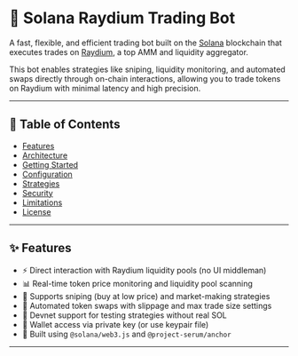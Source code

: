 
# 🧠 Solana Raydium Trading Bot

A fast, flexible, and efficient trading bot built on the [Solana](https://solana.com) blockchain that executes trades on [Raydium](https://raydium.io/), a top AMM and liquidity aggregator.

This bot enables strategies like sniping, liquidity monitoring, and automated swaps directly through on-chain interactions, allowing you to trade tokens on Raydium with minimal latency and high precision.

---

## 📌 Table of Contents

- [Features](#features)
- [Architecture](#architecture)
- [Getting Started](#getting-started)
- [Configuration](#configuration)
- [Strategies](#strategies)
- [Security](#security)
- [Limitations](#limitations)
- [License](#license)

---

## ✨ Features

- ⚡ Direct interaction with Raydium liquidity pools (no UI middleman)
- 📊 Real-time token price monitoring and liquidity pool scanning
- 🤖 Supports sniping (buy at low price) and market-making strategies
- 🔄 Automated token swaps with slippage and max trade size settings
- 🧪 Devnet support for testing strategies without real SOL
- 🔐 Wallet access via private key (or use keypair file)
- 🧱 Built using `@solana/web3.js` and `@project-serum/anchor`

---


